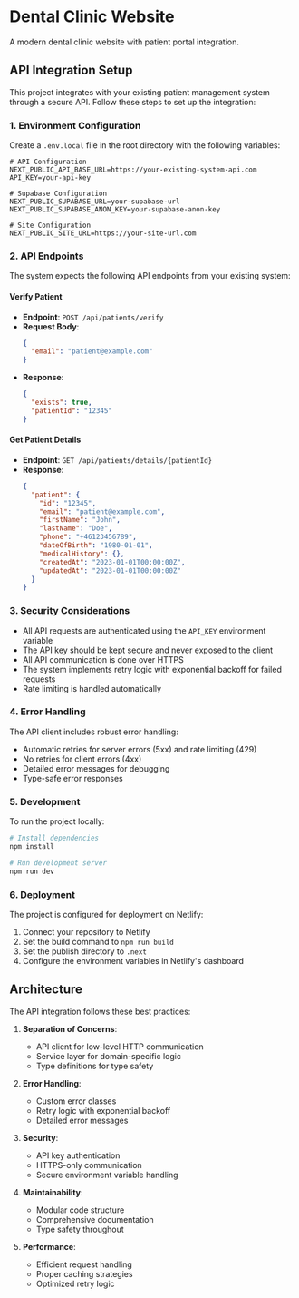 # Dental Clinic Website

A modern dental clinic website with patient portal integration.

## API Integration Setup

This project integrates with your existing patient management system through a secure API. Follow these steps to set up the integration:

### 1. Environment Configuration

Create a `.env.local` file in the root directory with the following variables:

```
# API Configuration
NEXT_PUBLIC_API_BASE_URL=https://your-existing-system-api.com
API_KEY=your-api-key

# Supabase Configuration
NEXT_PUBLIC_SUPABASE_URL=your-supabase-url
NEXT_PUBLIC_SUPABASE_ANON_KEY=your-supabase-anon-key

# Site Configuration
NEXT_PUBLIC_SITE_URL=https://your-site-url.com
```

### 2. API Endpoints

The system expects the following API endpoints from your existing system:

#### Verify Patient
- **Endpoint**: `POST /api/patients/verify`
- **Request Body**:
  ```json
  {
    "email": "patient@example.com"
  }
  ```
- **Response**:
  ```json
  {
    "exists": true,
    "patientId": "12345"
  }
  ```

#### Get Patient Details
- **Endpoint**: `GET /api/patients/details/{patientId}`
- **Response**:
  ```json
  {
    "patient": {
      "id": "12345",
      "email": "patient@example.com",
      "firstName": "John",
      "lastName": "Doe",
      "phone": "+46123456789",
      "dateOfBirth": "1980-01-01",
      "medicalHistory": {},
      "createdAt": "2023-01-01T00:00:00Z",
      "updatedAt": "2023-01-01T00:00:00Z"
    }
  }
  ```

### 3. Security Considerations

- All API requests are authenticated using the `API_KEY` environment variable
- The API key should be kept secure and never exposed to the client
- All API communication is done over HTTPS
- The system implements retry logic with exponential backoff for failed requests
- Rate limiting is handled automatically

### 4. Error Handling

The API client includes robust error handling:
- Automatic retries for server errors (5xx) and rate limiting (429)
- No retries for client errors (4xx)
- Detailed error messages for debugging
- Type-safe error responses

### 5. Development

To run the project locally:

```bash
# Install dependencies
npm install

# Run development server
npm run dev
```

### 6. Deployment

The project is configured for deployment on Netlify:

1. Connect your repository to Netlify
2. Set the build command to `npm run build`
3. Set the publish directory to `.next`
4. Configure the environment variables in Netlify's dashboard

## Architecture

The API integration follows these best practices:

1. **Separation of Concerns**:
   - API client for low-level HTTP communication
   - Service layer for domain-specific logic
   - Type definitions for type safety

2. **Error Handling**:
   - Custom error classes
   - Retry logic with exponential backoff
   - Detailed error messages

3. **Security**:
   - API key authentication
   - HTTPS-only communication
   - Secure environment variable handling

4. **Maintainability**:
   - Modular code structure
   - Comprehensive documentation
   - Type safety throughout

5. **Performance**:
   - Efficient request handling
   - Proper caching strategies
   - Optimized retry logic 